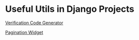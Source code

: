 # Useful Utils in Django Projects

[Verification Code Generator](/VerificationCodeGenerator/)

[Pagination Widget](/PaginationWidget/)
